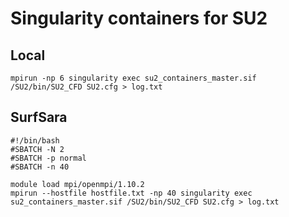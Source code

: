# Singularity containers for SU2

## Local
~~~~
mpirun -np 6 singularity exec su2_containers_master.sif /SU2/bin/SU2_CFD SU2.cfg > log.txt
~~~~


## SurfSara
~~~~
#!/bin/bash
#SBATCH -N 2
#SBATCH -p normal
#SBATCH -n 40

module load mpi/openmpi/1.10.2
mpirun --hostfile hostfile.txt -np 40 singularity exec su2_containers_master.sif /SU2/bin/SU2_CFD SU2.cfg > log.txt
~~~~
